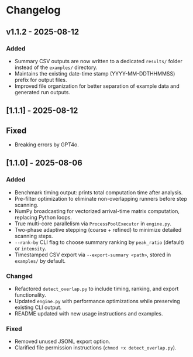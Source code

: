 # Changelog

## v1.1.2 - 2025-08-12
### Added
- Summary CSV outputs are now written to a dedicated `results/` folder instead of the `examples/` directory.
- Maintains the existing date-time stamp (YYYY-MM-DDTHHMMSS) prefix for output files.
- Improved file organization for better separation of example data and generated run outputs.

## [1.1.1] - 2025-08-12
## Fixed
- Breaking errors by GPT4o.

## [1.1.0] - 2025-08-06
### Added
- Benchmark timing output: prints total computation time after analysis.
- Pre-filter optimization to eliminate non-overlapping runners before step scanning.
- NumPy broadcasting for vectorized arrival-time matrix computation, replacing Python loops.
- True multi-core parallelism via `ProcessPoolExecutor` in `engine.py`.
- Two-phase adaptive stepping (coarse + refined) to minimize detailed scanning steps.
- `--rank-by` CLI flag to choose summary ranking by `peak_ratio` (default) or `intensity`.
- Timestamped CSV export via `--export-summary <path>`, stored in `examples/` by default.

### Changed
- Refactored `detect_overlap.py` to include timing, ranking, and export functionality.
- Updated `engine.py` with performance optimizations while preserving existing CLI output.
- README updated with new usage instructions and examples.

### Fixed
- Removed unused JSONL export option.
- Clarified file permission instructions (`chmod +x detect_overlap.py`).
